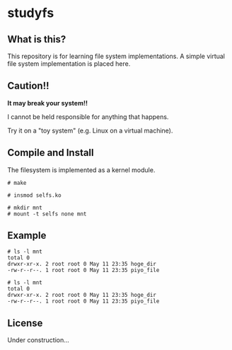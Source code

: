 studyfs
=======

What is this?
-------------
This repository is for learning file system implementations.
A simple virtual file system implementation is placed here.

Caution!!
---------
**It may break your system!!**

I cannot be held responsible for anything that happens.

Try it on a "toy system" (e.g. Linux on a virtual machine).

Compile and Install
-------------------
The filesystem is implemented as a kernel module.

```
# make

# insmod selfs.ko

# mkdir mnt
# mount -t selfs none mnt
```

Example
-------

```
# ls -l mnt
total 0
drwxr-xr-x. 2 root root 0 May 11 23:35 hoge_dir
-rw-r--r--. 1 root root 0 May 11 23:35 piyo_file

# ls -l mnt
total 0
drwxr-xr-x. 2 root root 0 May 11 23:35 hoge_dir
-rw-r--r--. 1 root root 0 May 11 23:35 piyo_file
```

License
-------
Under construction...


